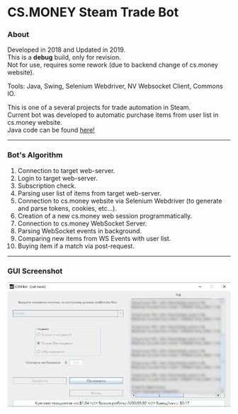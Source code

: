 # CS.MONEY Steam Trade Bot
### About

Developed in 2018 and Updated in 2019.  
This is a **debug** build, only for revision.  
Not for use, requires some rework (due to backend change of cs.money website).

Tools: Java, Swing, Selenium Webdriver, NV Websocket Client, Commons IO.  

This is one of a several projects for trade automation in Steam.  
Current bot was developed to automatic purchase items from user list in cs.money website.  
Java code can be found [here!](https://github.com/AmbiWS/Cs.money-Steam-Trade-Bot/tree/main/src/main/java)  

---  

### Bot's Algorithm
1. Connection to target web-server.
2. Login to target web-server.
3. Subscription check.
4. Parsing user list of items from target web-server.
5. Connection to cs.money website via Selenium Webdriver (to generate and parse tokens, cookies, etc...).
6. Creation of a new cs.money web session programmatically.
7. Connection to cs.money WebSocket Server.
8. Parsing WebSocket events in background.
9. Comparing new items from WS Events with user list.
10. Buying item if a match via post-request.

--- 

### GUI Screenshot  

![Screenshot 1](https://github.com/AmbiWS/Cs.money-Steam-Trade-Bot/blob/main/src/scr/Screen.jpg)  
